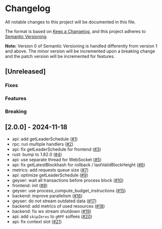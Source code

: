 # Changelog

All notable changes to this project will be documented in this file.

The format is based on [Keep a Changelog](https://keepachangelog.com/en/1.0.0/),
and this project adheres to [Semantic Versioning](https://semver.org/spec/v2.0.0.html).

**Note:** Version 0 of Semantic Versioning is handled differently from version 1 and above.
The minor version will be incremented upon a breaking change and the patch version will be incremented for features.

## [Unreleased]

### Fixes

### Features

### Breaking

## [2.0.0] - 2024-11-18

- api: add getLeaderSchedule ([#1](https://github.com/solana-stream-solutions/solfees/pull/1))
- rpc: run multiple handlers ([#2](https://github.com/solana-stream-solutions/solfees/pull/2))
- api: fix getLeaderSchedule for frontend ([#3](https://github.com/solana-stream-solutions/solfees/pull/3))
- rust: bump to 1.82.0 ([#4](https://github.com/solana-stream-solutions/solfees/pull/4))
- api: use separate thread for WebSocket ([#5](https://github.com/solana-stream-solutions/solfees/pull/5))
- api: fix getLatestBlockhash for rollback / lastValidBlockHeight ([#6](https://github.com/solana-stream-solutions/solfees/pull/6))
- metrics: add requests queue size ([#7](https://github.com/solana-stream-solutions/solfees/pull/7))
- api: optimize getLeaderSchedule ([#9](https://github.com/solana-stream-solutions/solfees/pull/9))
- geyser: wait all transactions before process block ([#10](https://github.com/solana-stream-solutions/solfees/pull/10))
- frontend: init ([#8](https://github.com/solana-stream-solutions/solfees/pull/8))
- geyser: use process_compute_budget_instructions ([#15](https://github.com/solana-stream-solutions/solfees/pull/15))
- backend: improve parallelism ([#16](https://github.com/solana-stream-solutions/solfees/pull/16))
- geyser: do not stream outdated data ([#17](https://github.com/solana-stream-solutions/solfees/pull/17))
- backend: add metrics of used resources ([#18](https://github.com/solana-stream-solutions/solfees/pull/18))
- backend: fix ws stream shutdown ([#19](https://github.com/solana-stream-solutions/solfees/pull/19))
- api: add `skipZeros` to `gRPF` solfees ([#20](https://github.com/solana-stream-solutions/solfees/pull/20))
- api: fix context slot ([#21](https://github.com/solana-stream-solutions/solfees/pull/21))

